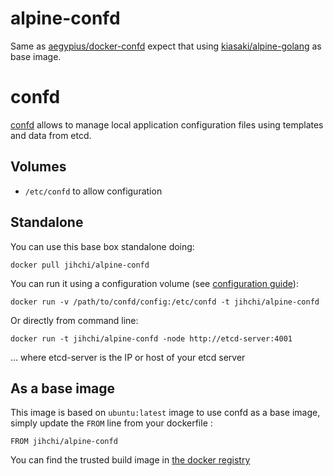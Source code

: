 # alpine-confd

Same as [aegypius/docker-confd](https://github.com/aegypius/docker-confd) expect that using [kiasaki/alpine-golang](https://github.com/kiasaki/docker-alpine-golang) as base image.

# confd

[confd](https://github.com/kelseyhightower/confd) allows to manage local application
configuration files using templates and data from etcd.

## Volumes

- `/etc/confd` to allow configuration

## Standalone

You can use this base box standalone doing:

    docker pull jihchi/alpine-confd

You can run it using a configuration volume (see [configuration guide](https://github.com/kelseyhightower/confd/blob/master/docs/configuration-guide.md)):

    docker run -v /path/to/confd/config:/etc/confd -t jihchi/alpine-confd

Or directly from command line:

    docker run -t jihchi/alpine-confd -node http://etcd-server:4001

... where etcd-server is the IP or host of your etcd server


## As a base image

This image is based on ```ubuntu:latest``` image to use confd as a base image,
simply update the ```FROM``` line from your dockerfile :

    FROM jihchi/alpine-confd

You can find the trusted build image in [the docker registry](https://registry.hub.docker.com/u/jihchi/alpine-confd/)

